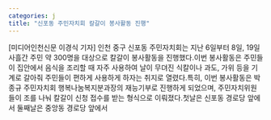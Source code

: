 ```yaml
---
categories: j
title: "신포동 주민자치회 칼갈이 봉사활동 진행"
---
```

[미디어인천신문 이경식 기자] 인천 중구 신포동 주민자치회는 지난 6일부터 8일, 19일 사흘간 주민 약 300명을 대상으로 칼갈이 봉사활동을 진행했다.이번 봉사활동은 주민들이 집안에서 음식을 조리할 때 자주 사용하여 날이 무뎌진 식칼이나 과도, 가위 등을 기계로 갈아줘 주민들이 편하게 사용하게 하자는 취지로 열렸다.특히, 이번 봉사활동은 박종규 주민자치회 행복나눔복지분과장의 재능기부로 진행하게 되었으며, 주민자치위원들이 조를 나눠 칼갈이 신청 접수를 받는 형식으로 이뤄졌다.첫날은 신포동 경로당 앞에서 둘째날은 중앙동 경로당 앞에서